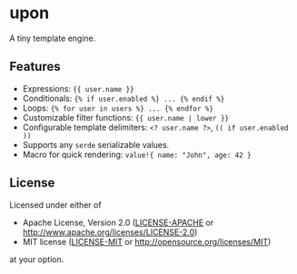 # upon

A tiny template engine.

## Features

- Expressions: `{{ user.name }}`
- Conditionals: `{% if user.enabled %} ... {% endif %}`
- Loops: `{% for user in users %} ... {% endfor %}`
- Customizable filter functions: `{{ user.name | lower }}`
- Configurable template delimiters: `<? user.name ?>`, `(( if user.enabled ))`
- Supports any `serde` serializable values.
- Macro for quick rendering: `value!{ name: "John", age: 42 }`

## License

Licensed under either of

- Apache License, Version 2.0 ([LICENSE-APACHE](LICENSE-APACHE) or
  http://www.apache.org/licenses/LICENSE-2.0)
- MIT license ([LICENSE-MIT](LICENSE-MIT) or http://opensource.org/licenses/MIT)

at your option.
